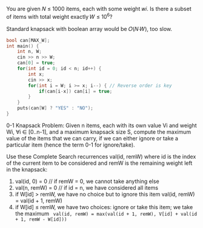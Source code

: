 You are given 𝑁 ≤ 1000 items, each with some weight 𝑤𝑖. Is there a subset of items with total weight exactly 𝑊 ≤ 10<sup>6</sup>?

Standard knapsack with boolean array would be 𝑂(𝑁⋅𝑊), too slow.

```cpp
bool can[MAX_W];
int main() {
	int n, W;
	cin >> n >> W;
	can[0] = true;
	for(int id = 0; id < n; id++) {
		int x;
		cin >> x;
		for(int i = W; i >= x; i--) { // Reverse order is key
			if(can[i-x]) can[i] = true;
		}
	}
	puts(can[W] ? "YES" : "NO");
}
```

0-1 Knapsack Problem: Given n items, each with its own value Vi and weight Wi, ∀i ∈ [0..n-1], and a
maximum knapsack size S, compute the maximum value of the items that we can carry, if
we can either ignore or take a particular item (hence the term 0-1 for ignore/take).

Use these Complete Search recurrences val(id, remW) where id is the index of
the current item to be considered and remW is the remaining weight left in the knapsack:
1. val(id, 0) = 0 // if remW = 0, we cannot take anything else
2. val(n, remW) = 0 // if id = n, we have considered all items
3. if W[id] > remW, we have no choice but to ignore this item
val(id, remW) = val(id + 1, remW)
4. if W[id] ≤ remW, we have two choices: ignore or take this item; we take the maximum `
val(id, remW) = max(val(id + 1, remW), V[id] + val(id + 1, remW - W[id]))`

